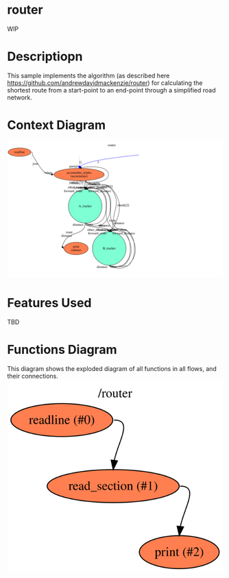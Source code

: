 router
==

WIP

Descriptiopn
===
This sample implements the algorithm (as described here https://github.com/andrewdavidmackenzie/router) for
calculating the shortest route from a start-point to an end-point through a simplified road 
network.

Context Diagram
===
![Context diagram](context.dot.svg)

Features Used
===
TBD

Functions Diagram
===
This diagram shows the exploded diagram of all functions in all flows, and their connections.
![Full functions diagram](functions.dot.svg)